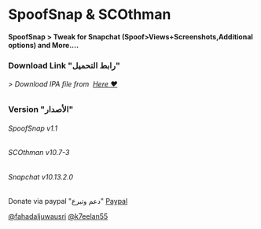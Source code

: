 # **SpoofSnap & SCOthman**
#### SpoofSnap > Tweak for Snapchat (Spoof>Views+Screenshots,Additional options)  and More....



### Download Link "رابط التحميل"
###### > Download IPA file from  [Here ❤️](https://pages.github.com/)


### Version "الأصدار"
###### SpoofSnap v1.1
###### SCOthman v10.7-3
###### Snapchat v10.13.2.0

Donate via paypal "دعم وتبرع" [Paypal](https://www.paypal.me/Spoofsnap)





[@fahadaljuwausri](https://twitter.com/fahadaljuwausri)
[@k7eelan55](https://twitter.com/K7eelan55)
